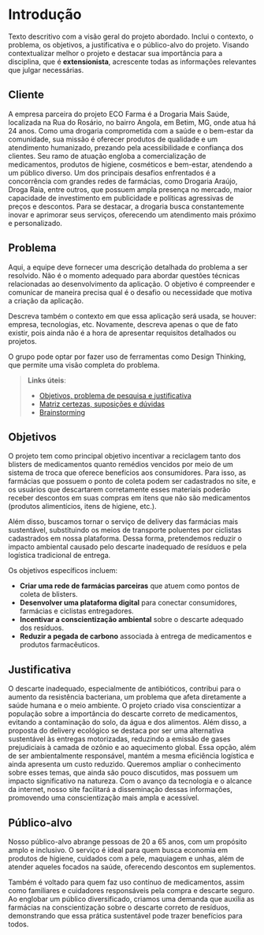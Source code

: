 # Introdução

Texto descritivo com a visão geral do projeto abordado. Inclui o contexto, o problema, os objetivos, a justificativa e o público-alvo do projeto. Visando contextualizar melhor o projeto e destacar sua importância para a disciplina, que é **extensionista**, acrescente todas as informações relevantes que julgar necessárias.

## Cliente 
A empresa parceira do projeto ECO Farma é a Drogaria Mais Saúde, localizada na Rua do Rosário, no bairro Angola, em Betim, MG, onde atua há 24 anos. Como uma drogaria comprometida com a saúde e o bem-estar da comunidade, sua missão é oferecer produtos de qualidade e um atendimento humanizado, prezando pela acessibilidade e confiança dos clientes. Seu ramo de atuação engloba a comercialização de medicamentos, produtos de higiene, cosméticos e bem-estar, atendendo a um público diverso. 
Um dos principais desafios enfrentados é a concorrência com grandes redes de farmácias, como Drogaria Araújo, Droga Raia, entre outros, que possuem ampla presença no mercado, maior capacidade de investimento em publicidade e políticas agressivas de preços e descontos. Para se destacar, a drogaria busca constantemente inovar e aprimorar seus serviços, oferecendo um atendimento mais próximo e personalizado.

## Problema
Aqui, a equipe deve fornecer uma descrição detalhada do problema a ser resolvido. Não é o momento adequado para abordar questões técnicas relacionadas ao desenvolvimento da aplicação. O objetivo é compreender e comunicar de maneira precisa qual é o desafio ou necessidade que motiva a criação da aplicação.

Descreva também o contexto em que essa aplicação será usada, se  houver: empresa, tecnologias, etc. Novamente, descreva apenas o que de fato existir, pois ainda não é a hora de apresentar requisitos detalhados ou projetos.

O grupo pode optar por fazer uso de ferramentas como Design Thinking, que permite uma visão completa do problema.

> **Links úteis**:
> - [Objetivos, problema de pesquisa e justificativa](https://medium.com/@versioparole/objetivos-problema-de-pesquisa-e-justificativa-c98c8233b9c3)
> - [Matriz certezas, suposições e dúvidas](https://medium.com/educa%C3%A7%C3%A3o-fora-da-caixa/matriz-certezas-suposi%C3%A7%C3%B5es-e-d%C3%BAvidas-fa2263633655)
> - [Brainstorming](https://www.euax.com.br/2018/09/brainstorming/)

## Objetivos

O projeto tem como principal objetivo incentivar a reciclagem tanto dos blisters de medicamentos quanto remédios vencidos por meio de um sistema de troca que oferece benefícios aos consumidores. Para isso, as farmácias que possuem o ponto de coleta podem ser cadastrados no site, e os usuários que descartarem corretamente esses materiais poderão receber descontos em suas compras em itens que não são medicamentos (produtos alimentícios, itens de higiene, etc.).

Além disso, buscamos tornar o serviço de delivery das farmácias mais sustentável, substituindo os meios de transporte poluentes por ciclistas cadastrados em nossa plataforma. Dessa forma, pretendemos reduzir o impacto ambiental causado pelo descarte inadequado de resíduos e pela logística tradicional de entrega.

Os objetivos específicos incluem:

- **Criar uma rede de farmácias parceiras** que atuem como pontos de coleta de blisters.
- **Desenvolver uma plataforma digital** para conectar consumidores, farmácias e ciclistas entregadores.
- **Incentivar a conscientização ambiental** sobre o descarte adequado dos resíduos.
- **Reduzir a pegada de carbono** associada à entrega de medicamentos e produtos farmacêuticos.

## Justificativa

O descarte inadequado, especialmente de antibióticos, contribui para o aumento da resistência bacteriana, um problema que afeta diretamente a saúde humana e o meio ambiente. O projeto criado visa conscientizar a população sobre a importância do descarte correto de medicamentos, evitando a contaminação do solo, da água e dos alimentos. Além disso, a proposta do delivery ecológico se destaca por ser uma alternativa sustentável às entregas motorizadas, reduzindo a emissão de gases prejudiciais à camada de ozônio e ao aquecimento global. Essa opção, além de ser ambientalmente responsável, mantém a mesma eficiência logística e ainda apresenta um custo reduzido. Queremos ampliar o conhecimento sobre esses temas, que ainda são pouco discutidos, mas possuem um impacto significativo na natureza. Com o avanço da tecnologia e o alcance da internet, nosso site facilitará a disseminação dessas informações, promovendo uma conscientização mais ampla e acessível. 

## Público-alvo

Nosso público-alvo abrange pessoas de 20 a 65 anos, com um propósito amplo e inclusivo. O serviço é ideal para quem busca economia em produtos de higiene, cuidados com a pele, maquiagem e unhas, além de atender aqueles focados na saúde, oferecendo descontos em suplementos.  

Também é voltado para quem faz uso contínuo de medicamentos, assim como familiares e cuidadores responsáveis pela compra e descarte seguro. Ao englobar um público diversificado, criamos uma demanda que auxilia as farmácias na conscientização sobre o descarte correto de resíduos, demonstrando que essa prática sustentável pode trazer benefícios para todos.
